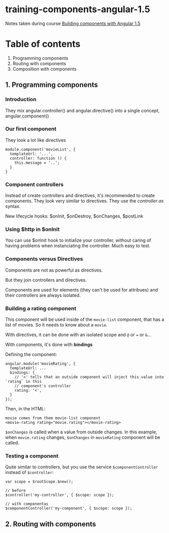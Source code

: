 # training-components-angular-1.5

Notes taken during course [Building components with Angular 1.5](https://app.pluralsight.com/library/courses/building-components-angular-1-5/table-of-contents)

# Table of contents

1. Programming components
2. Routing with components
3. Composition with components

## 1. Programming components

### Introduction

They mix angular.controller() and angular.directive() into a single concept, angular.component()

### Our first component

They look a lot like directives

```
module.component('movieList', {
  templateUrl: '...',
  controller: function () {
    this.message = '..';
  }
}
```

### Component controllers

Instead of create controllers and directives, it's recommended to create components. They look very similar to directives. They use the *controller as* syntax.

New lifecycle hooks: $onInit, $onDestroy, $onChanges, $postLink

### Using $http in $onInit

You can use $onInit hook to initialize your controller, without caring of having problems
when instanciating the controller. Much easy to test.

### Components versus Directives

Components are not as powerful as directives.

But they join controllers and directives.

Components are used for elements (they can't be used for attribues) and their controllers
are always isolated.

### Building a rating component

This component will be used inside of the `movie-list` component, that has a list of movies.
So it needs to know about a `movie`.

With directives, it can be done with an isolated scope and `@` or `=` or `&`...

With components, it's done with **bindings**

Defining the component:

```
angular.module('movieRating', {
  templateUrl: ...
  bindings: {
    // '<' tells that an outside component will inject this value into `rating` in this
    // component's controller
    rating: '<',
  }
});
```

Then, in the HTML:

```
movie comes from them movie-list component
<movie-rating rating="movie.rating"></movie-rating>
```

`$onChanges` is called when a value from outside changes. In this example, when `movie.rating`
changes, `$onChanges` in `movieRating` component will be called.

### Testing a component

Quite similar to controllers, but you use the service `$componentController` instead of
`$controller`:

```
var scope = $rootScope.$new();

// before
$controller('my-controller', { $scope: scope });

// with componentas
$componentController('my-component', { $scope: scope });
```

## 2. Routing with components
